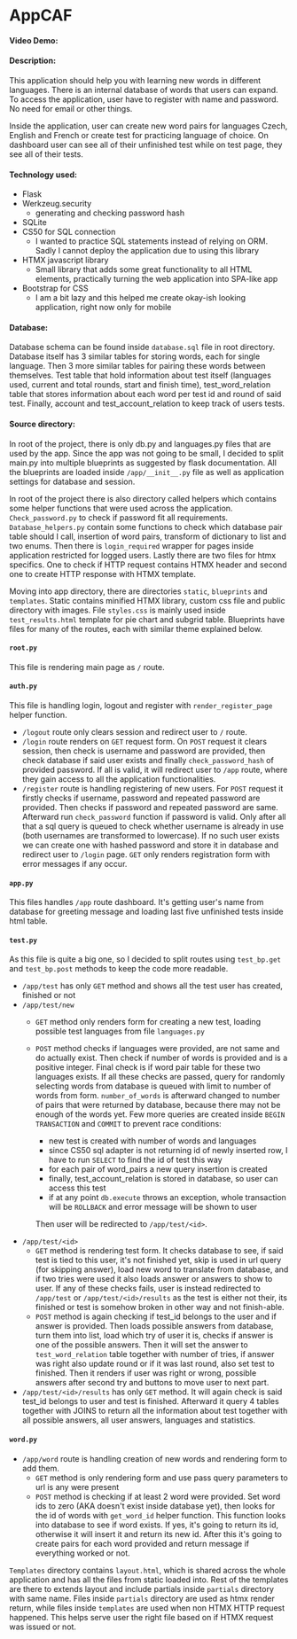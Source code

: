 # AppCAF
#### Video Demo: <URL HERE>
#### Description:

This application should help you with learning new words in different languages.
There is an internal database of words that users can expand. To access the application, user have to register with name and password. No need for email or other things.

Inside the application, user can create new word pairs for languages Czech, English and French or create test for practicing language of choice.
On dashboard user can see all of their unfinished test while on test page, they see all of their tests.

#### Technology used:

- Flask
- Werkzeug.security
  - generating and checking password hash
- SQLite
- CS50 for SQL connection
  - I wanted to practice SQL statements instead of relying on ORM. Sadly I cannot deploy the application due to using this library
- HTMX javascript library
  - Small library that adds some great functionality to all HTML elements, practically turning the web application into SPA-like app
- Bootstrap for CSS
  - I am a bit lazy and this helped me create okay-ish looking application, right now only for mobile

#### Database:

Database schema can be found inside `database.sql` file in root directory. Database itself has 3 similar tables for storing words, each for single language. Then 3 more similar tables for pairing these words between themselves. Test table that hold information about test itself (languages used, current and total rounds, start and finish time), test_word_relation table that stores information about each word per test id and round of said test. Finally, account and test_account_relation to keep track of users tests. 

#### Source directory:

In root of the project, there is only db.py and languages.py files that are used by the app. Since the app was not going to be small, I decided to split main.py into multiple blueprints as suggested by flask documentation.
All the blueprints are loaded inside `/app/__init__.py` file as well as application settings for database and session.

In root of the project there is also directory called helpers which contains some helper functions that were used across the application. `Check_password.py` to check if password fit all requirements.
`Database_helpers.py` contain some functions to check which database pair table should I call, insertion of word pairs, transform of dictionary to list and two enums.
Then there is `login_required` wrapper for pages inside application restricted for logged users. Lastly there are two files for htmx specifics. One to check if HTTP request contains HTMX header and second one to create HTTP response with HTMX template.

Moving into app directory, there are directories `static`, `blueprints` and `templates`. Static contains minified HTMX library, custom css file and public directory with images. File `styles.css` is mainly used inside `test_results.html` template for pie chart and subgrid table. 
Blueprints have files for many of the routes, each with similar theme explained below.

#### `root.py`
This file is rendering main page as `/` route.

#### `auth.py`
This file is handling login, logout and register with `render_register_page` helper function.
- `/logout` route only clears session and redirect user to `/` route.
- `/login` route renders on `GET` request form. On `POST` request it clears session, then check is username and password are provided, then check database if said user exists and finally `check_password_hash` of provided password. If all is valid, it will redirect user to `/app` route, where they gain access to all the application functionalities.
- `/register` route is handling registering of new users. For `POST` request it firstly checks if username, password and repeated password are provided. Then checks if password and repeated password are same. Afterward run `check_password` function if password is valid. Only after all that a sql query is queued to check whether username is already in use (both usernames are transformed to lowercase). If no such user exists we can create one with hashed password and store it in database and redirect user to `/login` page. `GET` only renders registration form with error messages if any occur.

#### `app.py`
This files handles `/app` route dashboard. It's getting user's name from database for greeting message and loading last five unfinished tests inside html table.

#### `test.py` 
As this file is quite a big one, so I decided to split routes using `test_bp.get` and `test_bp.post` methods to keep the code more readable.
- `/app/test` has only `GET` method and shows all the test user has created, finished or not
- `/app/test/new` 
  - `GET` method only renders form for creating a new test, loading possible test languages from file `languages.py`
  - `POST` method checks if languages were provided, are not same and do actually exist. Then check if number of words is provided and is a positive integer. Final check is if word pair table for these two languages exists. If all these checks are passed, query for randomly selecting words from database is queued with limit to number of words from form. `number_of_words` is afterward changed to number of pairs that were returned by database, because there may not be enough of the words yet. Few more queries are created inside `BEGIN TRANSACTION` and `COMMIT` to prevent race conditions:
      - new test is created with number of words and languages
      - since CS50 sql adapter is not returning id of newly inserted row, I have to run `SELECT` to find the id of test this way
      - for each pair of word_pairs a new query insertion is created
      - finally, test_account_relation is stored in database, so user can access this test
      - if at any point `db.execute` throws an exception, whole transaction will be `ROLLBACK` and error message will be shown to user
        
    Then user will be redirected to `/app/test/<id>`.
- `/app/test/<id>`
  - `GET` method is rendering test form. It checks database to see, if said test is tied to this user, it's not finished yet, skip is used in url query (for skipping answer), load new word to translate from database, and if two tries were used it also loads answer or answers to show to user. If any of these checks fails, user is instead redirected to `/app/test` or `/app/test/<id>/results` as the test is either not their, its finished or test is somehow broken in other way and not finish-able.
  - `POST` method is again checking if test_id belongs to the user and if answer is provided. Then loads possible answers from database, turn them into list, load which try of user it is, checks if answer is one of the possible answers. Then it will set the answer to `test_word_relation` table together with number of tries, if answer was right also update round or if it was last round, also set test to finished. Then it renders if user was right or wrong, possible answers after second try and buttons to move user to next part.
- `/app/test/<id>/results` has only `GET` method. It will again check is said test_id belongs to user and test is finished. Afterward it query 4 tables together with JOINS to return all the information about test together with all possible answers, all user answers, languages and statistics.

#### `word.py` 
  - `/app/word` route is handling creation of new words and rendering form to add them.
    - `GET` method is only rendering form and use pass query parameters to url is any were present
    - `POST` method is checking if at least 2 word were provided. Set word ids to zero (AKA doesn't exist inside database yet), then looks for the id of words with `get_word_id` helper function. This function looks into database to see if word exists. If yes, it's going to return its id, otherwise it will insert it and return its new id. After this it's going to create pairs for each word provided and return message if everything worked or not.

`Templates` directory contains `layout.html`, which is shared across the whole application and has all the files from static loaded into.
Rest of the templates are there to extends layout and include partials inside `partials` directory with same name.
Files inside `partials` directory are used as htmx render return, while files inside `templates` are used when non HTMX HTTP request happened.
This helps serve user the right file based on if HTMX request was issued or not.

